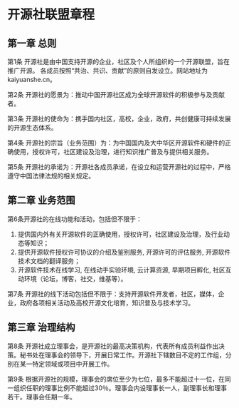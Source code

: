 # 开源社联盟章程


## 第一章 总则

第1条 开源社是由中国支持开源的企业，社区及个人所组织的一个开源联盟，旨在推广开源。 各成员按照“共治、共识、贡献”的原则自发设立。网站地址为kaiyuanshe.cn。

第2条 开源社的愿景为：推动中国开源社区成为全球开源软件的积极参与及贡献者。

第3条 开源社的使命为：携手国内社区，高校，企业，政府，共创健康可持续发展的开源生态体系。

第4条 开源社的宗旨（业务范围）为：为中国国内及大中华区开源软件和硬件的正确使用，授权许可，社区建设及治理，进行知识推广普及与提供相关服务。

第5条 开源社的承诺为：开源社各成员承诺，在设立和运营开源社的过程中，严格遵守中国法律法规的相关规定。

## 第二章 业务范围

第6条开源社的在线功能和活动，包括但不限于：

1. 提供国内外有关开源软件的正确使用，授权许可，社区建设及治理，及行业动态等知识；
2. 提供开源软件授权许可协议的介绍及鉴别服务, 开源许可的评估服务, 开源软件技术文档的翻译服务；
3. 开源软件技术在线学习, 在线动手实验环境, 云计算资源, 早期项目孵化, 社区互动环境（论坛，博客，社交，维基等）。

第7条 开源社的线下活动包括但不限于：支持开源软件开发者，社区，媒体，企业，政府各项相关活动及高校开源文化培育，知识普及与技术学习。

## 第三章 治理结构

第8条 开源社成立理事会，是开源社的最高决策机构，代表所有成员利益作出决策。秘书处在理事会的领导下，开展日常工作。开源社下辖数目不定的工作组，分别在某一特定领域或项目中开展工作。

第9条 根据开源社的规模，理事会的席位至少为七位，最多不能超过十一位，在同一组织任职的理事比例不能超过30％。理事会内设理事长一人，副理事长和理事若干。理事会任期一年。

